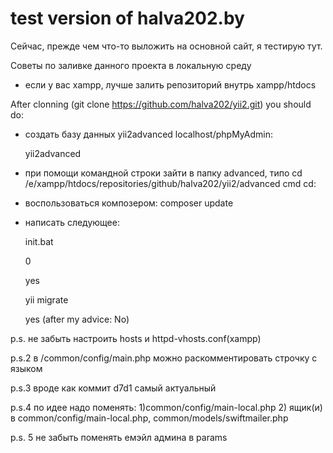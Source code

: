 # test version of halva202.by
Сейчас, прежде чем что-то выложить на основной сайт, я тестирую тут.

Советы по заливке данного проекта в локальную среду

- если у вас xampp, лучше залить репозиторий внутрь xampp/htdocs

After clonning (git clone  https://github.com/halva202/yii2.git) you should do:

- создать базу данных yii2advanced
localhost/phpMyAdmin:

	yii2advanced

- при помощи командной строки зайти в папку advanced, типо  cd /e/xampp/htdocs/repositories/github/halva202/yii2/advanced
cmd cd: 

- воспользоваться композером:
composer update

- написать следующее:

	init.bat

	0

	yes

	yii migrate

	yes (after my advice: No)




p.s. не забыть настроить hosts и httpd-vhosts.conf(xampp)

p.s.2 в /common/config/main.php можно раскомментировать строчку с языком

p.s.3 вроде как коммит d7d1 самый актуальный

p.s.4 по идее надо поменять: 1)common/config/main-local.php 2) ящик(и) в common/config/main-local.php, common/models/swiftmailer.php

p.s. 5 не забыть поменять емэйл админа в params
